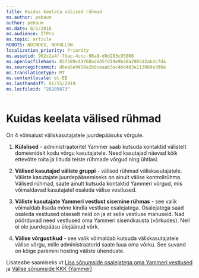 ```yaml
---
title: Kuidas keelata välised rühmad
ms.author: pebaum
author: pebaum
ms.date: 8/1/2018
ms.audience: ITPro
ms.topic: article
ROBOTS: NOINDEX, NOFOLLOW
localization_priority: Priority
ms.assetid: 962c2a4f-7dac-4ccc-98a8-d0d283c95808
ms.openlocfilehash: 037589c42768addd5fd19e9b48a2985d2ab4c7da
ms.sourcegitcommit: d6ea5e9458a2b8ceaab3ac4bd483e1130b9a398a
ms.translationtype: MT
ms.contentlocale: et-EE
ms.lasthandoff: 01/15/2019
ms.locfileid: "28285673"
---
```

# <a name="how-to-disable-external-groups"></a>Kuidas keelata välised rühmad

On 4 võimalust väliskasutajatele juurdepääsuks võrgule.
  
1. **Külalised** - administraatoritel Yammer saab kutsuda kontaktid välistelt domeenidelt kodu võrgu kasutajatele. Need kasutajad näevad kõik ettevõtte toita ja liituda teiste rühmade võrgud ning ühtlasi. 
    
2. **Välised kasutajad väliste gruppi** - välised rühmad väliskasutajatele. Väliste kasutajate juurdepääsemiseks on ainult välise kontrollrühma. Välised rühmad, saate ainult kutsuda kontaktid Yammeri võrgud, mis võimaldavad kasutajatel osaleda välise vestlused. 
    
3. **Väliste kasutajate Yammeri vestlust sisemine rühmas** - see valik võimaldab lisada mõne kindla vestluse osalejatega. Osalejatega saad osaleda vestlused otseselt neid on ja et selle vestluse manuseid. Nad pöörduvad need vestlused oma Yammeri sisendkausta (võrkudes). Neil ei ole juurdepääsu ülejäänud võrk. 
    
4. **Välise võrgustikud** - see valik võimaldab kutsuda väliskasutajatele välise võrgu, mille administraatorid saate luua oma võrku. See suvand on kõige paremini hosting väliste ühenduste. 
    
Lisateabe saamiseks vt [Lisa sõnumside osalejatega oma Yammeri vestlused](https://support.office.com/en-us/article/add-external-messaging-participants-to-your-yammer-conversations-423653bb-86b2-4eac-9d7e-dca121f7c16c?ui=en-US&amp;rs=en-US&amp;ad=US) ja [Välise sõnumside KKK (Yammer)](https://support.office.com/en-us/article/External-messaging-FAQ-Yammer-35b59d6c-bb1c-4541-bf19-9f67d2f2b199)
  

